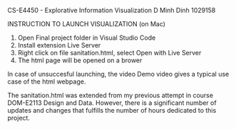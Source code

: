 CS-E4450 - Explorative Information Visualization D
Minh Dinh 1029158

INSTRUCTION TO LAUNCH VISUALIZATION (on Mac)
1. Open Final project folder in Visual Studio Code
2. Install extension Live Server
3. Right click on file sanitation.html, select Open with Live Server
4. The html page will be opened on a brower

In case of unsuccesful launching, the video Demo video gives a typical use case of the html webpage.

The sanitation.html was extended from my previous attempt in course DOM-E2113 Design and Data. However, there is a significant number of updates and changes that fulfills the number of hours dedicated to this project.